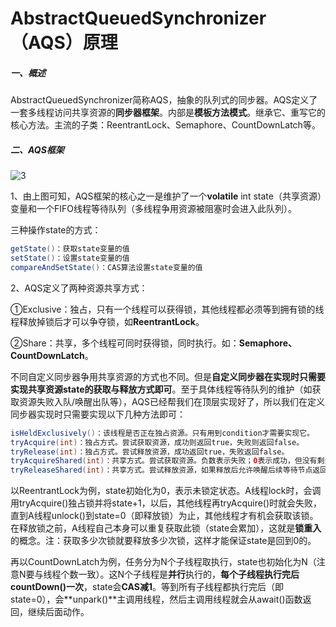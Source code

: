 # AbstractQueuedSynchronizer（AQS）原理

##### 一、概述

AbstractQueuedSynchronizer简称AQS，抽象的队列式的同步器。AQS定义了一套多线程访问共享资源的**同步器框架**。内部是**模板方法模式**。继承它、重写它的核心方法。主流的子类：ReentrantLock、Semaphore、CountDownLatch等。

##### 二、AQS框架

![3](C:\Users\YuChen_Xu\Desktop\工具手册\每日知识点\NOTE\images\3.PNG)

1、由上图可知，AQS框架的核心之一是维护了一个**volatile** int state（共享资源）变量和一个FIFO线程等待队列（多线程争用资源被阻塞时会进入此队列）。

三种操作state的方式：

```java
getState()：获取state变量的值
setState()：设置state变量的值
compareAndSetState()：CAS算法设置state变量的值
```

2、AQS定义了两种资源共享方式：

​	①Exclusive：独占，只有一个线程可以获得锁，其他线程都必须等到拥有锁的线程释放掉锁后才可以争夺锁，如**ReentrantLock**。

​	②Share：共享，多个线程可同时获得锁，同时执行。如：**Semaphore、CountDownLatch**。

不同自定义同步器争用共享资源的方式也不同。但是**自定义同步器在实现时只需要实现共享资源state的获取与释放方式即可**。至于具体线程等待队列的维护（如获取资源失败入队/唤醒出队等），AQS已经帮我们在顶层实现好了，所以我们在定义同步器实现时只需要实现以下几种方法即可：

```java
isHeldExclusively()：该线程是否正在独占资源。只有用到condition才需要实现它。
tryAcquire(int)：独占方式。尝试获取资源，成功则返回true，失败则返回false。
tryRelease(int)：独占方式。尝试释放资源，成功返回true，失败返回false。
tryAcquireShared(int)：共享方式。尝试获取资源。负数表示失败；0表示成功，但没有剩余资源可用；正数表示成功，且有剩余资源。
tryReleaseShared(int)：共享方式。尝试释放资源，如果释放后允许唤醒后续等待节点返回true，否则返回false。
```

以ReentrantLock为例，state初始化为0，表示未锁定状态。A线程lock时，会调用tryAcquire()独占锁并将state+1，以后，其他线程再tryAcquire()时就会失败，直到A线程unlock()到state=0（即释放锁）为止，其他线程才有机会获取该锁。在释放锁之前，A线程自己本身可以重复获取此锁（state会累加），这就是**锁重入**的概念。注：获取多少次锁就要释放多少次锁，这样才能保证state是回到0的。 

再以CountDownLatch为例，任务分为N个子线程取执行，state也初始化为N（注意N要与线程个数一致）。这N个子线程是**并行**执行的，**每个子线程执行完后countDown()一次**，state会**CAS减1**。等到所有子线程都执行完后（即state=0），会**unpark()**主调用线程，然后主调用线程就会从await()函数返回，继续后面动作。 















